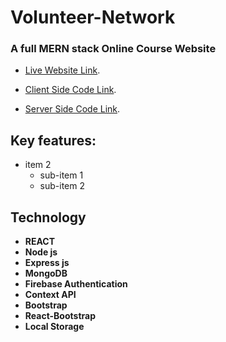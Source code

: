 
# Volunteer-Network
### A full MERN stack Online Course Website

* [Live Website Link](https://volenteer-network-1.web.app/).

* [Client Side Code Link](https://github.com/sajib581/volunteer-network-client).

* [Server Side Code Link](https://github.com/sajib581/volunteer-network-server).


## Key features:
* item 2
  + sub-item 1
  + sub-item 2 
  

 
## Technology
- **REACT**
- **Node js**
- **Express js**
- **MongoDB**
- **Firebase Authentication**
- **Context API**
- **Bootstrap**
- **React-Bootstrap**
- **Local Storage**


